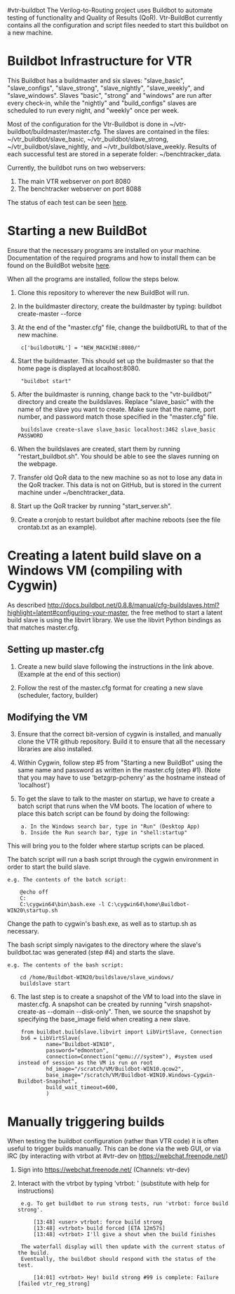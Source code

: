 #vtr-buildbot
The Verilog-to-Routing project uses Buildbot to automate testing of functionality and Quality of Results (QoR). Vtr-BuildBot currently contains all the configuration and script files needed to start this buildbot on a new machine. 

# Buildbot Infrastructure for VTR
This Buildbot has a buildmaster and six slaves: "slave_basic", "slave_configs", "slave_strong", "slave_nightly", "slave_weekly", and "slave_windows". Slaves "basic", "strong" and "windows" are run after every check-in, while the "nightly" and "build_configs" slaves are scheduled to run every night, and "weekly" once per week. 

Most of the configuration for the Vtr-Buildbot is done in ~/vtr-buildbot/buildmaster/master.cfg. The slaves are contained in the files: ~/vtr_buildbot/slave_basic, ~/vtr_buildbot/slave_strong, ~/vtr_buildbot/slave_nightly, and ~/vtr_buildbot/slave_weekly. Results of each successful test are stored in a seperate folder: ~/benchtracker_data.

Currently, the buildbot runs on two webservers:  
1. The main VTR webserver on port 8080  
2. The benchtracker webserver on port 8088  

The status of each test can be seen [here](http://betzgrp-pchenry.eecg.utoronto.ca:8080/waterfall).
 
# Starting a new BuildBot
Ensure that the necessary programs are installed on your machine. Documentation of the required programs and how to install them can be found on the BuildBot website [here](http://docs.buildbot.net/current/manual/installation.html).

When all the programs are installed, follow the steps below.

1. Clone this repository to wherever the new BuildBot will run.

2. In the buildmaster directory, create the buildmaster by typing: buildbot create-master --force

3. At the end of the "master.cfg" file, change the buildbotURL to that of the new machine.    

        c['buildbotURL'] = "NEW_MACHINE:8080/" 
        	
4. Start the buildmaster. This should set up the buildmaster so that the home page is displayed at localhost:8080.      

		"buildbot start"

5. After the buildmaster is running, change back to the "vtr-buildbot/" directory and create the buildslaves. Replace "slave_basic" with the name of the slave you want to create. Make sure that the name, port number, and password match those specified in the "master.cfg" file.     
    
		buildslave create-slave slave_basic localhost:3462 slave_basic PASSWORD

5. When the buildslaves are created, start them by running "restart_buildbot.sh". You should be able to see the slaves running on the webpage. 
	
6. Transfer old QoR data to the new machine so as not to lose any data in the QoR tracker. This data is not on GitHub, but is stored in the current machine under ~/benchtracker_data. 

7. Start up the QoR tracker by running "start_server.sh". 

8. Create a cronjob to restart buildbot after machine reboots (see the file crontab.txt as an example).

# Creating a latent build slave on a Windows VM (compiling with Cygwin)
As described http://docs.buildbot.net/0.8.8/manual/cfg-buildslaves.html?highlight=latent#configuring-your-master, the free method to start a latent build slave is using the libvirt library. We use the libvirt Python bindings as that matches master.cfg.

Setting up master.cfg
---------------------
1. Create a new build slave following the instructions in the link above. (Example at the end of this section)

2. Follow the rest of the master.cfg format for creating a new slave (scheduler, factory, builder)

Modifying the VM
----------------
3. Ensure that the correct bit-version of cygwin is installed, and manually clone the VTR github repository. Build it to ensure that all the necessary libraries are also installed.

4. Within Cygwin, follow step #5 from "Starting a new BuildBot" using the same name and password as written in the master.cfg (step #1). (Note that you may have to use 'betzgrp-pchenry' as the hostname instead of 'localhost')

5. To get the slave to talk to the master on startup, we have to create a batch script that runs when the VM boots. 
The location of where to place this batch script can be found by doing the following:
	
		a. In the Windows search bar, type in "Run" (Desktop App)
		b. Inside the Run search bar, type in "shell:startup"

This will bring you to the folder where startup scripts can be placed.

The batch script will run a bash script through the cygwin environment in order to start the build slave.
	
	e.g. The contents of the batch script:

		@echo off
		C:
		C:\cygwin64\bin\bash.exe -l C:\cygwin64\home\Buildbot-WIN20\startup.sh

Change the path to cygwin's bash.exe, as well as to startup.sh as necessary.

The bash script simply navigates to the directory where the slave's buildbot.tac was generated (step #4) and starts the slave.
	
	e.g. The contents of the bash script:

		cd /home/Buildbot-WIN20/buildslave/slave_windows/
		buildslave start

6. The last step is to create a snapshot of the VM to load into the slave in master.cfg. A snapshot can be created by running "virsh snapshot-create-as --domain <name of VM> --disk-only". Then, we source the snapshot by specifying the base_image field when creating a new slave.
    
		from buildbot.buildslave.libvirt import LibVirtSlave, Connection
		bs6 = LibVirtSlave(
                name="Buildbot-WIN10",
                password="edmonton",
                connection=Connection("qemu:///system"), #system used instead of session as the VM is run on root
                hd_image="/scratch/VM/Buildbot-WIN10.qcow2",
                base_image="/scratch/VM/Buildbot-WIN10.Windows-Cygwin-Buildbot-Snapshot",
                build_wait_timeout=600,
                )

# Manually triggering builds
When testing the buildbot configuration (rather than VTR code) it is often useful to trigger builds manually.
This can be done via the web GUI, or via IRC (by interacting with vtrbot at #vtr-dev on https://webchat.freenode.net/)

1. Sign into https://webchat.freenode.net/ (Channels: vtr-dev)

2. Interact with the vtrbot by typing 'vtrbot: <command>' (substitute <command> with help for instructions)
    
		e.g. To get buildbot to run strong tests, run 'vtrbot: force build strong'.

			[13:48] <user> vtrbot: force build strong
			[13:48] <vtrbot> build forced [ETA 12m57s]
			[13:48] <vtrbot> I'll give a shout when the build finishes

		The waterfall display will then update with the current status of the build.
		Eventually, the buildbot should respond with the status of the test.

			[14:01] <vtrbot> Hey! build strong #99 is complete: Failure [failed vtr_reg_strong]
